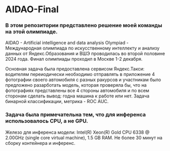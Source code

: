 # AIDAO-Final
### В этом репозитории представлено решение моей команды на этой олимпиаде.
AIDAO - Artificial intelligence and data analysis Olympiad - Международная олимпиада по искусственному интеллекту и анализу данных 
от Яндекс.Образования и ВШЭ проводилась во второй половине 2024 года. Финал олимпиады проходил в Москве 1-2 декабря. 

Основная задача была предоставлена сервисом 
Яндекс.Такси: водителям переиодически необходимо отправлять в приложение 4 фотографии своего автомобиля с разных ракурсов и участникам
было предложено разарботать модель, которая проверяла бы, что на фотографиях представлены все 4 стороны автомобиля и по всем сторонам 
сделать вывод: годна машина к работе или нет. Задача бинарной классификации, метрика - ROC AUC.

### Задача была примечательна тем, что для инференса использовалось CPU, а не GPU.
Железо для инференса модели: Intel(R) Xeon(R) Gold CPU 6338 @ 2.00GHz (single core virtual machine), 1.5 GB RAM.
Не более 30 минут на сборку контейнера и инференс.
